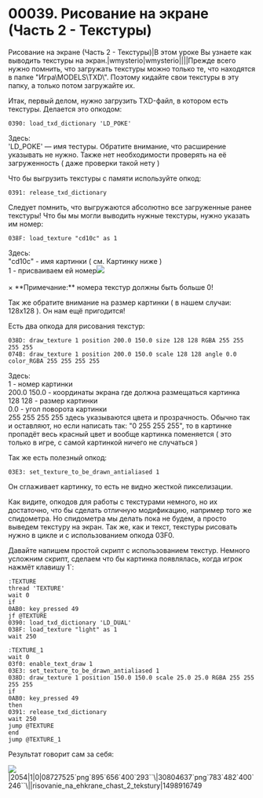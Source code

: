 # 00039. Рисование на экране (Часть 2 - Текстуры)

Рисование на экране (Часть 2 - Текстуры)|В этом уроке Вы узнаете как выводить текстуры на экран.|wmysterio|wmysterio||||Прежде всего нужно помнить, что загружать текстуры можно только те, что находятся в папке "Игра\MODELS\TXD\\". Поэтому кидайте свои текстуры в эту папку, а только потом загружайте их.

Итак, первый делом, нужно загрузить TXD-файл, в котором есть текстуры. Делается это опкодом:

```
0390: load_txd_dictionary 'LD_POKE'
```

Здесь:\
'LD\_POKE' — имя тестуры. Обратите внимание, что расширение указывать не нужно. Также нет необходимости проверять на её загруженность ( даже проверки такой нету )

Что бы выгрузить текстуры с памяти используйте опкод:

```
0391: release_txd_dictionary
```

Следует помнить, что выгружаются абсолютно все загруженные ранее текстуры! Что бы мы могли выводить нужные текстуры, нужно указать им номер:

```
038F: load_texture "cd10c" as 1
```

Здесь:\
"cd10c" - имя картинки ( см. Картинку ниже )\
1 - присваиваем ей номер![](https://github.com/wmysterio/scm-scripting-lessons/raw/resources/\_pu/0/30804637.png)\
\
× \*\*Примечание:\*\* номера текстур должны быть больше 0!

Так же обратите внимание на размер картинки ( в нашем случаи: 128x128 ). Он нам ещё пригодится!

Есть два опкода для рисования текстур:

```
038D: draw_texture 1 position 200.0 150.0 size 128 128 RGBA 255 255 255 255
074B: draw_texture 1 position 200.0 150.0 scale 128 128 angle 0.0 color_RGBA 255 255 255 255
```

Здесь:\
1 - номер картинки\
200.0 150.0 - координаты экрана где должна размещаться картинка\
128 128 - размер картинки\
0.0 - угол поворота картинки\
255 255 255 255 здесь указываются цвета и прозрачность. Обычно так и оставляют, но если написать так: "0 255 255 255", то в картинке пропадёт весь красный цвет и вообще картинка поменяется ( это только в игре, с самой картинкой ничего не случаться )

Так же есть полезный опкод:

```
03E3: set_texture_to_be_drawn_antialiased 1
```

Он сглаживает картинку, то есть не видно жесткой пикселизации.

Как видите, опкодов для работы с текстурами немного, но их достаточно, что бы сделать отличную модификацию, например того же спидометра. Но спидометра мы делать пока не будем, а просто выведем текстуру на экран. Так же, как и текст, текстуры рисовать нужно в цикле и с использованием опкода 03F0.

Давайте напишем простой скрипт с использованием текстур. Немного усложним скрипт, сделаем что бы картинка появлялась, когда игрок нажмёт клавишу 1\`:

```
:TEXTURE
thread 'TEXTURE'
wait 0 
if
0AB0: key_pressed 49
jf @TEXTURE
0390: load_txd_dictionary 'LD_DUAL'
038F: load_texture "light" as 1
wait 250

:TEXTURE_1
wait 0
03f0: enable_text_draw 1
03E3: set_texture_to_be_drawn_antialiased 1 
038D: draw_texture 1 position 150.0 150.0 scale 25.0 25.0 RGBA 255 255 255 255 
if
0AB0: key_pressed 49
then
0391: release_txd_dictionary
wait 250
jump @TEXTURE
end 
jump @TEXTURE_1
```

Результат говорит сам за себя:

![](https://github.com/wmysterio/scm-scripting-lessons/raw/resources/\_pu/0/08727525.png)|2054|1|0|08727525\`png\`895\`656\`400\`293\`\`\\|30804637\`png\`783\`482\`400\`246\`\`\\||risovanie\_na\_ehkrane\_chast\_2\_tekstury|1498916749
